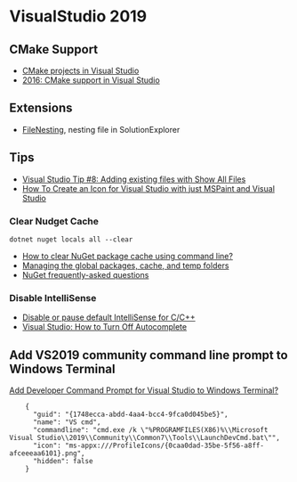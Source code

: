 # VisualStudio 2019


## CMake Support

* [CMake projects in Visual Studio](https://docs.microsoft.com/en-us/cpp/build/cmake-projects-in-visual-studio?view=vs-2019)
* [2016: CMake support in Visual Studio](https://devblogs.microsoft.com/cppblog/cmake-support-in-visual-studio/)

## Extensions

* [FileNesting](https://github.com/madskristensen/FileNesting), nesting file in SolutionExplorer

## Tips

* [Visual Studio Tip #8: Adding existing files with Show All Files](https://blogs.msdn.microsoft.com/benwilli/2015/05/21/visual-studio-tip-8-adding-existing-files-with-show-all-files/)
* [How To Create an Icon for Visual Studio with just MSPaint and Visual Studio](https://stackoverflow.com/questions/40933304/how-to-create-an-icon-for-visual-studio-with-just-mspaint-and-visual-studio)

### Clear Nudget Cache

```
dotnet nuget locals all --clear
```

- [How to clear NuGet package cache using command line?](https://stackoverflow.com/questions/30933277/how-to-clear-nuget-package-cache-using-command-line)
- [Managing the global packages, cache, and temp folders](https://docs.microsoft.com/en-us/nuget/consume-packages/managing-the-global-packages-and-cache-folders)
- [NuGet frequently-asked questions](https://docs.microsoft.com/en-us/nuget/resources/nuget-faq)

### Disable IntelliSense

- [Disable or pause default IntelliSense for C/C++](https://docs.wholetomato.com/default.asp?W133)
- [Visual Studio: How to Turn Off Autocomplete](https://www.technipages.com/visual-studio-turn-off-autocomplete)

## Add VS2019 community command line prompt to Windows Terminal

[Add Developer Command Prompt for Visual Studio to Windows Terminal?](https://stackoverflow.com/questions/57925428/add-developer-command-prompt-for-visual-studio-to-windows-terminal)

```
    {
      "guid": "{1748ecca-abdd-4aa4-bcc4-9fca0d045be5}",
      "name": "VS cmd",
      "commandline": "cmd.exe /k \"%PROGRAMFILES(X86)%\\Microsoft Visual Studio\\2019\\Community\\Common7\\Tools\\LaunchDevCmd.bat\"",
      "icon": "ms-appx:///ProfileIcons/{0caa0dad-35be-5f56-a8ff-afceeeaa6101}.png",
      "hidden": false
    }
```
